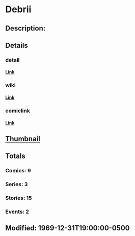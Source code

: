 # Debrii
## Description: 
## Details
### detail
#### [Link](http://marvel.com/characters/533/debrii?utm_campaign=apiRef&utm_source=225578a89fc76f3d20fbffda5d17a88d)
### wiki
#### [Link](http://marvel.com/universe/Debrii?utm_campaign=apiRef&utm_source=225578a89fc76f3d20fbffda5d17a88d)
### comiclink
#### [Link](http://marvel.com/comics/characters/1010717/debrii?utm_campaign=apiRef&utm_source=225578a89fc76f3d20fbffda5d17a88d)
## [Thumbnail](http://i.annihil.us/u/prod/marvel/i/mg/5/a0/4c0038c02e75a.jpg)
## Totals
### Comics: 9
### Series: 3
### Stories: 15
### Events: 2
## Modified: 1969-12-31T19:00:00-0500